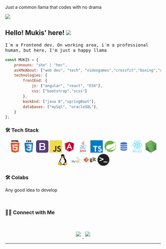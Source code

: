 
Just a common llama that codes with no drama

![](https://raw.githubusercontent.com/llamaMukis/llamaMukis/main/IMG_1107.PNG)

<div>
<h2> 
 Hello! Mukis' here! 
 <img 
      src="https://media.giphy.com/media/mGcNjsfWAjY5AEZNw6/giphy.gif" 
      width="50">
</h2>

 <samp> I´m a Frontend dev. On working area, i´m a professional human, but here,  I'm just a happy llama  </samp>

```javascript
const MUKIS = {
    pronouns: "she" | "her",
    askMeAbout: ["web dev", "tech", "videogames","crossfit","boxing","design"],
    technologies: {
        frontEnd: {
            js: ["angular", "react", "ES6"],
            css: ["bootstrap","scss"]
        },
        backEnd: ["java 8","springBoot"],
        databases: ["mySql", "oracleSQL"],
    }
};
```
</div>

<div>
<h3>🛠 Tech Stack</h3>
<p align="center">
  <div align="center">
<code><img height="40" src="https://raw.githubusercontent.com/github/explore/80688e429a7d4ef2fca1e82350fe8e3517d3494d/topics/html/html.png"></code> 
<code><img height="40" src="https://raw.githubusercontent.com/github/explore/80688e429a7d4ef2fca1e82350fe8e3517d3494d/topics/css/css.png"></code> 
<code><img height="40" src="https://raw.githubusercontent.com/github/explore/80688e429a7d4ef2fca1e82350fe8e3517d3494d/topics/bootstrap/bootstrap.png"></code> 
<code><img height="40" src="https://raw.githubusercontent.com/github/explore/80688e429a7d4ef2fca1e82350fe8e3517d3494d/topics/javascript/javascript.png"></code> 
<code><img height="40" src="https://raw.githubusercontent.com/github/explore/80688e429a7d4ef2fca1e82350fe8e3517d3494d/topics/angular/angular.png"></code> 
<code><img height="40" src="https://raw.githubusercontent.com/devicons/devicon/master/icons/java/java-original-wordmark.svg"></code> 
<code><img height="40" src="https://raw.githubusercontent.com/github/explore/80688e429a7d4ef2fca1e82350fe8e3517d3494d/topics/typescript/typescript.png"></code> 
<code><img height="40" src="https://raw.githubusercontent.com/github/explore/80688e429a7d4ef2fca1e82350fe8e3517d3494d/topics/spring-boot/spring-boot.png"></code> 
<code><img height="40" src="https://raw.githubusercontent.com/github/explore/80688e429a7d4ef2fca1e82350fe8e3517d3494d/topics/sql/sql.png"></code> 
<code><img height="40" src="https://raw.githubusercontent.com/devicons/devicon/master/icons/react/react-original-wordmark.svg"></code> 
<code><img height="40" src="https://raw.githubusercontent.com/github/explore/80688e429a7d4ef2fca1e82350fe8e3517d3494d/topics/nodejs/nodejs.png"></code> 
<code><img height="40" src="https://raw.githubusercontent.com/github/explore/80688e429a7d4ef2fca1e82350fe8e3517d3494d/topics/linux/linux.png"></code> 
<code><img height="40" src="https://raw.githubusercontent.com/github/explore/80688e429a7d4ef2fca1e82350fe8e3517d3494d/topics/mysql/mysql.png"></code> 
<code><img height="40" src="https://raw.githubusercontent.com/github/explore/80688e429a7d4ef2fca1e82350fe8e3517d3494d/topics/git/git.png"></code> 
<code><img height="40" src="https://raw.githubusercontent.com/github/explore/80688e429a7d4ef2fca1e82350fe8e3517d3494d/topics/terminal/terminal.png"></code>
  </div>
  </p>
</div>


<div>
    <h3>🛠 Colabs</h3>

   <p align="left" width="50%">
        Any good idea to develop 
</div>
    <br>
</div>

<div>
<h3> 🤝🏻 Connect with Me </h3>
<br>
<p align="center">
  <a href="https://www.instagram.com/marlojas_art/">
    <img src="https://raw.githubusercontent.com/llamaMukis/llamaMukis/master/ig.png" height="35px" style="margin: 5px;" />
  </a>
  <a href="https://www.linkedin.com/in/inmaculada-burlo-de-rojas-6b291b230/">
    <img src="https://raw.githubusercontent.com/llamaMukis/llamaMukis/master/lin.png" height="30px" style="margin: 5px;" />
  </a>
</p>
</div>

---
